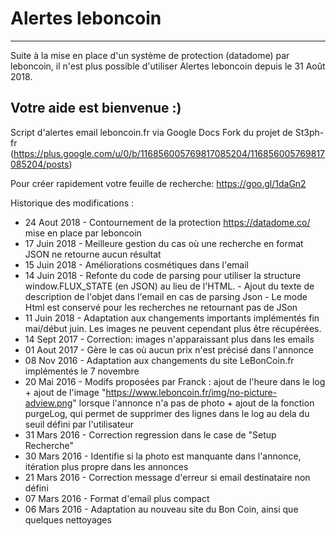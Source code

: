 Alertes leboncoin
====================

----------------------------------------------------------------------------------------------------------------------------------------
Suite à la mise en place d'un système de protection (datadome) par leboncoin, il n'est plus possible d'utiliser Alertes leboncoin depuis le 31 Août 2018.

Votre aide est bienvenue :)
----------------------------------------------------------------------------------------------------------------------------------------

Script d'alertes email leboncoin.fr via Google Docs
Fork du projet de St3ph-fr (https://plus.google.com/u/0/b/116856005769817085204/116856005769817085204/posts)

Pour créer rapidement votre feuille de recherche: https://goo.gl/1daGn2

Historique des modifications :
 * 24 Aout 2018 - Contournement de la protection https://datadome.co/ mise en place par leboncoin
 * 17 Juin 2018 - Meilleure gestion du cas où une recherche en format JSON ne retourne aucun résultat
 * 15 Juin 2018 - Améliorations cosmétiques dans l'email 
 * 14 Juin 2018 - Refonte du code de parsing pour utiliser la structure window.FLUX_STATE (en JSON) au lieu de l'HTML.
                - Ajout du texte de description de l'objet dans l'email en cas de parsing Json
                - Le mode Html est conservé pour les recherches ne retournant pas de JSon
 * 11 Juin 2018 - Adaptation aux changements importants implémentés fin mai/début juin. Les images ne peuvent cependant plus être récupérées.
 * 14 Sept 2017 - Correction: images n'apparaissant plus dans les emails
 * 01 Aout 2017 - Gère le cas où aucun prix n'est précisé dans l'annonce
 * 08 Nov  2016 - Adaptation aux changements du site LeBonCoin.fr implémentés le 7 novembre
 * 20 Mai  2016 - Modifs proposées par Franck : ajout de l'heure dans le log + ajout de l'image "https://www.leboncoin.fr/img/no-picture-adview.png" lorsque l'annonce n'a pas de photo + ajout de la fonction purgeLog, qui permet de supprimer des lignes dans le log au dela du seuil défini par l'utilisateur
 * 31 Mars 2016 - Correction regression dans le case de "Setup Recherche"
 * 30 Mars 2016 - Identifie si la photo est manquante dans l'annonce, itération plus propre dans les annonces
 * 21 Mars 2016 - Correction message d'erreur si email destinataire non défini
 * 07 Mars 2016 - Format d'email plus compact
 * 06 Mars 2016 - Adaptation au nouveau site du Bon Coin, ainsi que quelques nettoyages
